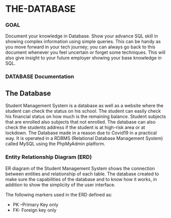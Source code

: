 # THE-DATABASE
### GOAL 
Document your knowledge in Database. Show your advance SQL skill in showing complex information using simple queries. This can be handy as you move forward in your tech journey; you can always go back to this document whenever you feel uncertain or forget some techniques. This will also give insight to your future employer showing your base knowledge in SQL.
### DATABASE Documentation
## The Database

Student Management System is a database as well as a website where the student can check the status on his school. The student can easily check his financial status on how much is the remaining balance. Student subjects that are enrolled also subjects that not enrolled. The database can also check the students address if the student is at high-risk area or at lockdown. The Database made in a reason due to Covid19 in a practical way.  It is operated in a RDBMS (Relational Database Management System) called MySQL using the PhpMyAdmin platform.

### Entity Relationship Diagram (ERD)

ER diagram of the Student Management System shows the connection between entities and relationship of each table. The database created to make sure the capabilities of the database and to know how it works, in addition to show the simplicity of the user interface. </br>

The following markers used in the ERD defined as: </br>
- PK –Primary Key only
- FK- Foreign key only
